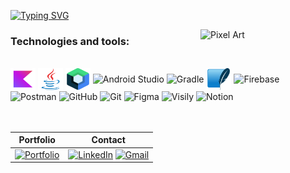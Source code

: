 [![Typing SVG](https://readme-typing-svg.herokuapp.com?font=Fira+Code&pause=1000&width=435&lines=Hi+everyone!+I'm+Wiliam+García;Mobile+Developer)](https://git.io/typing-svg)

<img src="https://media.tenor.com/ovUCSP7CK4gAAAAi/mobile-phone-objects.gif" alt="Pixel Art" align="right" width="200">

### Technologies and tools:

<div style="display: inline_block"><br>
  <img align="center" alt="Kotlin" height="35" width="40" src="https://raw.githubusercontent.com/devicons/devicon/master/icons/kotlin/kotlin-original.svg">
  <img align="center" alt="Java" height="35" width="40" src="https://raw.githubusercontent.com/devicons/devicon/master/icons/java/java-original.svg">
  <img align="center" alt="Jetpack Compose" height="35" width="40" src="https://raw.githubusercontent.com/devicons/devicon/master/icons/jetpackcompose/jetpackcompose-original.svg">
  <img align="center" alt="Android Studio" height="35" width="40" src="https://cdn.jsdelivr.net/gh/devicons/devicon@latest/icons/androidstudio/androidstudio-original.svg">
  <img align="center" alt="Gradle" height="35" width="40" src="https://cdn.jsdelivr.net/gh/devicons/devicon@latest/icons/gradle/gradle-original.svg">
  <img align="center" alt="SQLite" height="35" width="40" src="https://raw.githubusercontent.com/devicons/devicon/master/icons/sqlite/sqlite-original.svg">
  <img align="center" alt="Firebase" height="35" width="40" src="https://cdn.jsdelivr.net/gh/devicons/devicon@latest/icons/firebase/firebase-original.svg">      
  <img align="center" alt="Postman" height="35" width="40" src="https://cdn.jsdelivr.net/gh/devicons/devicon@latest/icons/postman/postman-original.svg">
  <img align="center" alt="GitHub" height="35" width="40" src="https://cdn.jsdelivr.net/gh/devicons/devicon@latest/icons/github/github-original.svg">
  <img align="center" alt="Git" height="35" width="40" src="https://cdn.jsdelivr.net/gh/devicons/devicon/icons/git/git-original.svg">
  <img align="center" alt="Figma" height="35" width="40" src="https://cdn.jsdelivr.net/gh/devicons/devicon@latest/icons/figma/figma-original.svg">
  <img align="center" alt="Visily" height="35" width="40" src="https://www.visily.ai/wp-content/uploads/2022/04/Visily-Water-Mark-Framed-Logo@4x.png">
  <img align="center" alt="Notion" height="35" width="40" src="https://cdn.jsdelivr.net/gh/devicons/devicon@latest/icons/notion/notion-original.svg">
</div><br><br>

<!--
### GitHub Stats

<div align="center" style="display: flex; justify-content: center;">
  <a href="https://github.com/WiliamGarcia814">
    <img height="195px" src="https://github-readme-stats.vercel.app/api?username=WiliamGarcia814&show_icons=true&theme=one_dark_pro&include_all_commits=true&count_private=true"/>
    <img height="195px" src="https://github-readme-stats.vercel.app/api/top-langs/?username=WiliamGarcia814&layout=compact&langs_count=7&theme=one_dark_pro"/>
  </a>
</div>
-->

| Portfolio | Contact |
|-----------|---------|
| [![Portfolio](https://img.shields.io/badge/-Portfolio-%23000000?style=for-the-badge&logo=notion&logoColor=white)](https://shell-eagle-448.notion.site/Wiliam-Hern-n-Garc-a-Mart-nez-8f56a3fcc0c544c3bd09658f70286893?pvs=4) | [![LinkedIn](https://img.shields.io/badge/-LinkedIn-%230077B5?style=for-the-badge&logo=linkedin&logoColor=white)](https://www.linkedin.com/in/wiliamgarcia-dev) [![Gmail](https://img.shields.io/badge/-Gmail-%23333?style=for-the-badge&logo=gmail&logoColor=white)](mailto:whgarcia.dev@gmail.com) |
